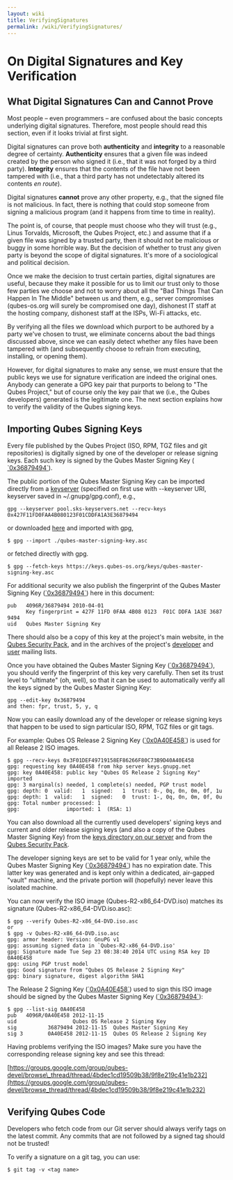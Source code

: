 ```yaml
---
layout: wiki
title: VerifyingSignatures
permalink: /wiki/VerifyingSignatures/
---
```


On Digital Signatures and Key Verification
==========================================

What Digital Signatures Can and Cannot Prove
--------------------------------------------

Most people – even programmers – are confused about the basic concepts underlying digital signatures. Therefore, most people should read this section, even if it looks trivial at first sight.

Digital signatures can prove both **authenticity** and **integrity** to a reasonable degree of certainty. **Authenticity** ensures that a given file was indeed created by the person who signed it (i.e., that it was not forged by a third party). **Integrity** ensures that the contents of the file have not been tampered with (i.e., that a third party has not undetectably altered its contents *en route*).

Digital signatures **cannot** prove any other property, e.g., that the signed file is not malicious. In fact, there is nothing that could stop someone from signing a malicious program (and it happens from time to time in reality).

The point is, of course, that people must choose who they will trust (e.g., Linus Torvalds, Microsoft, the Qubes Project, etc.) and assume that if a given file was signed by a trusted party, then it should not be malicious or buggy in some horrible way. But the decision of whether to trust any given party is beyond the scope of digital signatures. It's more of a sociological and political decision.

Once we make the decision to trust certain parties, digital signatures are useful, because they make it possible for us to limit our trust only to those few parties we choose and not to worry about all the "Bad Things That Can Happen In The Middle" between us and them, e.g., server compromises (qubes-os.org will surely be compromised one day), dishonest IT staff at the hosting company, dishonest staff at the ISPs, Wi-Fi attacks, etc.

By verifying all the files we download which purport to be authored by a party we've chosen to trust, we eliminate concerns about the bad things discussed above, since we can easily detect whether any files have been tampered with (and subsequently choose to refrain from executing, installing, or opening them).

However, for digital signatures to make any sense, we must ensure that the public keys we use for signature verification are indeed the original ones. Anybody can generate a GPG key pair that purports to belong to "The Qubes Project," but of course only the key pair that we (i.e., the Qubes developers) generated is the legitimate one. The next section explains how to verify the validity of the Qubes signing keys.

Importing Qubes Signing Keys
----------------------------

Every file published by the Qubes Project (ISO, RPM, TGZ files and git repositories) is digitally signed by one of the developer or release signing keys. Each such key is signed by the Qubes Master Signing Key ([​\`0x36879494\`](https://keys.qubes-os.org/keys/qubes-master-signing-key.asc)).

The public portion of the Qubes Master Signing Key can be imported directly from a [​ keyserver](https://en.wikipedia.org/wiki/Key_server_%28cryptographic%29#Keyserver_examples) (specified on first use with --keyserver URI, keyserver saved in \~/.gnupg/gpg.conf), e.g.,

``` {.wiki}
gpg --keyserver pool.sks-keyservers.net --recv-keys 0x427F11FD0FAA4B080123F01CDDFA1A3E36879494
```

or downloaded [​here](https://keys.qubes-os.org/keys/qubes-master-signing-key.asc) and imported with gpg,

``` {.wiki}
$ gpg --import ./qubes-master-signing-key.asc 
```

or fetched directly with gpg.

``` {.wiki}
$ gpg --fetch-keys https://keys.qubes-os.org/keys/qubes-master-signing-key.asc
```

For additional security we also publish the fingerprint of the Qubes Master Signing Key ([​\`0x36879494\`](https://keys.qubes-os.org/keys/qubes-master-signing-key.asc)) here in this document:

``` {.wiki}
pub   4096R/36879494 2010-04-01
      Key fingerprint = 427F 11FD 0FAA 4B08 0123  F01C DDFA 1A3E 3687 9494
uid   Qubes Master Signing Key
```

There should also be a copy of this key at the project's main website, in the [Qubes Security Pack](/wiki/SecurityPack), and in the archives of the project's [​developer](https://groups.google.com/forum/#!msg/qubes-devel/RqR9WPxICwg/kaQwknZPDHkJ) and [​user](https://groups.google.com/d/msg/qubes-users/CLnB5uFu_YQ/ZjObBpz0S9UJ) mailing lists.

Once you have obtained the Qubes Master Signing Key ([​\`0x36879494\`](https://keys.qubes-os.org/keys/qubes-master-signing-key.asc)), you should verify the fingerprint of this key very carefully. Then set its trust level to "ultimate" (oh, well), so that it can be used to automatically verify all the keys signed by the Qubes Master Signing Key:

``` {.wiki}
gpg --edit-key 0x36879494
and then: fpr, trust, 5, y, q
```

Now you can easily download any of the developer or release signing keys that happen to be used to sign particular ISO, RPM, TGZ files or git tags.

For example: Qubes OS Release 2 Signing Key ([​\`0x0A40E458\`](https://keys.qubes-os.org/keys/qubes-release-2-signing-key.asc)) is used for all Release 2 ISO images.

``` {.wiki}
$ gpg --recv-keys 0x3F01DEF49719158EF86266F80C73B9D40A40E458
gpg: requesting key 0A40E458 from hkp server keys.gnupg.net
gpg: key 0A40E458: public key "Qubes OS Release 2 Signing Key" imported
gpg: 3 marginal(s) needed, 1 complete(s) needed, PGP trust model
gpg: depth: 0  valid:   1  signed:   1  trust: 0-, 0q, 0n, 0m, 0f, 1u
gpg: depth: 1  valid:   1  signed:   0  trust: 1-, 0q, 0n, 0m, 0f, 0u
gpg: Total number processed: 1
gpg:               imported: 1  (RSA: 1)
```

You can also download all the currently used developers' signing keys and current and older release signing keys (and also a copy of the Qubes Master Signing Key) from the [​keys directory on our server](https://keys.qubes-os.org/keys/) and from the [Qubes Security Pack](/wiki/SecurityPack).

The developer signing keys are set to be valid for 1 year only, while the Qubes Master Signing Key ([​\`0x36879494\`](https://keys.qubes-os.org/keys/qubes-master-signing-key.asc)) has no expiration date. This latter key was generated and is kept only within a dedicated, air-gapped "vault" machine, and the private portion will (hopefully) never leave this isolated machine.

You can now verify the ISO image (Qubes-R2-x86\_64-DVD.iso) matches its signature (Qubes-R2-x86\_64-DVD.iso.asc):

``` {.wiki}
$ gpg --verify Qubes-R2-x86_64-DVD.iso.asc
or
$ gpg -v Qubes-R2-x86_64-DVD.iso.asc
gpg: armor header: Version: GnuPG v1
gpg: assuming signed data in `Qubes-R2-x86_64-DVD.iso'
gpg: Signature made Tue Sep 23 08:38:40 2014 UTC using RSA key ID 0A40E458
gpg: using PGP trust model
gpg: Good signature from "Qubes OS Release 2 Signing Key"
gpg: binary signature, digest algorithm SHA1
```

The Release 2 Signing Key ([​\`0x0A40E458\`](https://keys.qubes-os.org/keys/qubes-release-2-signing-key.asc)) used to sign this ISO image should be signed by the Qubes Master Signing Key ([​\`0x36879494\`](https://keys.qubes-os.org/keys/qubes-master-signing-key.asc)):

``` {.wiki}
$ gpg --list-sig 0A40E458
pub   4096R/0A40E458 2012-11-15
uid                  Qubes OS Release 2 Signing Key
sig          36879494 2012-11-15  Qubes Master Signing Key
sig 3        0A40E458 2012-11-15  Qubes OS Release 2 Signing Key
```

Having problems verifying the ISO images? Make sure you have the corresponding release signing key and see this thread:

[​https://groups.google.com/group/qubes-devel/browse\_thread/thread/4bdec1cd19509b38/9f8e219c41e1b232](https://groups.google.com/group/qubes-devel/browse_thread/thread/4bdec1cd19509b38/9f8e219c41e1b232)

Verifying Qubes Code
--------------------

Developers who fetch code from our Git server should always verify tags on the latest commit. Any commits that are not followed by a signed tag should not be trusted!

To verify a signature on a git tag, you can use:

``` {.wiki}
$ git tag -v <tag name>
```
